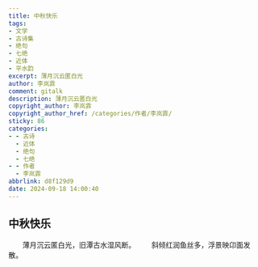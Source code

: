 ```yaml
---
title: 中秋快乐
tags:
- 文学
- 古诗集
- 绝句
- 七绝
- 近体
- 平水韵
excerpt: 薄月沉云匿白光
author: 李岚霏
comment: gitalk
description: 薄月沉云匿白光
copyright_author: 李岚霏
copyright_author_href: /categories/作者/李岚霏/
sticky: 86
categories:
- - 古诗
  - 近体
  - 绝句
  - 七绝
- - 作者
  - 李岚霏
abbrlink: d8f129d9
date: 2024-09-18 14:00:40
---
```

## 中秋快乐

&emsp;&emsp;薄月沉云匿白光，旧潭古水湿风断。
&emsp;&emsp;斜倾红润鱼丝多，浮景映卬面发散。
